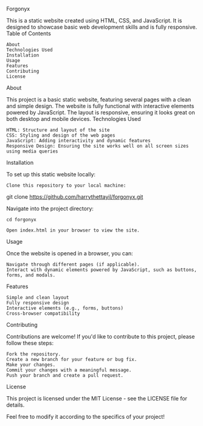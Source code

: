 Forgonyx

This is a static website created using HTML, CSS, and JavaScript. It is designed to showcase basic web development skills and is fully responsive.
Table of Contents

    About
    Technologies Used
    Installation
    Usage
    Features
    Contributing
    License

About

This project is a basic static website, featuring several pages with a clean and simple design. The website is fully functional with interactive elements powered by JavaScript. The layout is responsive, ensuring it looks great on both desktop and mobile devices.
Technologies Used

    HTML: Structure and layout of the site
    CSS: Styling and design of the web pages
    JavaScript: Adding interactivity and dynamic features
    Responsive Design: Ensuring the site works well on all screen sizes using media queries

Installation

To set up this static website locally:

    Clone this repository to your local machine:

git clone https://github.com/harrythettayil/forgonyx.git

Navigate into the project directory:

    cd forgonyx

    Open index.html in your browser to view the site.

Usage

Once the website is opened in a browser, you can:

    Navigate through different pages (if applicable).
    Interact with dynamic elements powered by JavaScript, such as buttons, forms, and modals.

Features

    Simple and clean layout
    Fully responsive design
    Interactive elements (e.g., forms, buttons)
    Cross-browser compatibility

Contributing

Contributions are welcome! If you'd like to contribute to this project, please follow these steps:

    Fork the repository.
    Create a new branch for your feature or bug fix.
    Make your changes.
    Commit your changes with a meaningful message.
    Push your branch and create a pull request.

License

This project is licensed under the MIT License - see the LICENSE file for details.

Feel free to modify it according to the specifics of your project!